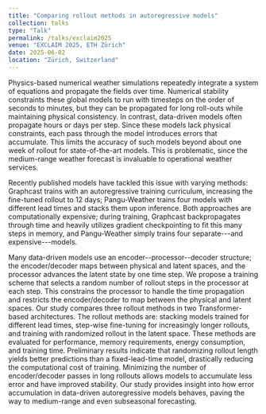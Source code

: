 ```yaml
---
title: "Comparing rollout methods in autoregressive models"
collection: talks
type: "Talk"
permalink: /talks/exclaim2025
venue: "EXCLAIM 2025, ETH Zürich"
date: 2025-06-02
location: "Zürich, Switzerland"
---
```


Physics-based numerical weather simulations repeatedly integrate a system of equations and propagate the fields over time. Numerical stability constraints these global models to run with timesteps on the order of seconds to minutes, but they can be propagated for long roll-outs while maintaining physical consistency. In contrast, data-driven models often propagate hours or days per step. Since these models lack physical constraints, each pass through the model introduces errors that accumulate. This limits the accuracy of such models beyond about one week of rollout for state-of-the-art models. This is problematic, since the medium-range weather forecast is invaluable to operational weather services.

Recently published models have tackled this issue with varying methods: Graphcast trains with an autoregressive training curriculum, increasing the fine-tuned rollout to 12 days; Pangu-Weather trains four models with different lead times and stacks them upon inference. Both approaches are computationally expensive; during training, Graphcast backpropagates through time and heavily utilizes gradient checkpointing to fit this many steps in memory, and Pangu-Weather simply trains four separate---and expensive---models.

Many data-driven models use an encoder--processor--decoder structure; the encoder/decoder maps between physical and latent spaces, and the processor advances the latent state by one time step. We propose a training scheme that selects a random number of rollout steps in the processor at each step. This constrains the processor to handle the time propagation and restricts the encoder/decoder to map between the physical and latent spaces.
Our study compares three rollout methods in two Transformer-based architectures. The rollout methods are: stacking models trained for different lead times, step-wise fine-tuning for increasingly longer  rollouts, and training with randomized rollout in the latent space. These methods are evaluated for performance, memory requirements, energy consumption, and training time. Preliminary results indicate that randomizing rollout length yields better predictions than a fixed-lead-time model, drastically reducing the computational cost of training. 
Minimizing the number of encoder/decoder passes in long rollouts allows models to accumulate less error and have improved stability. Our study provides insight into how error accumulation in data-driven autoregressive models behaves, paving the way to medium-range and even subseasonal forecasting.